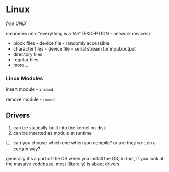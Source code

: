 # Linux

*free UNIX*

embraces unix "everything is a file" (EXCEPTION - network devices)

- block files - device file - randomly accessible
- character files - device file - serial stream for input/output
- directory files
- regular files
- more...

### Linux Modules

insert module - `insmod`

remove module - `rmmod`

## Drivers

1. can be statically built into the kernel on disk
2. can be inserted as module at runtime
- [ ]  can you choose which one when you compile? or are they written a certain way?

generally it's a part of the OS when you install the OS, in fact, if you look at the massive codebase, most (literally) is about drivers